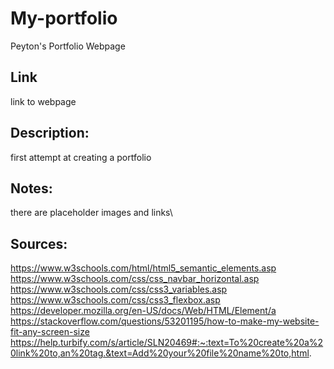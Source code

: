 # My-portfolio
Peyton's Portfolio Webpage

## Link
link to webpage

## Description:
first attempt at creating a portfolio

## Notes:
there are placeholder images and links\

## Sources:
https://www.w3schools.com/html/html5_semantic_elements.asp
https://www.w3schools.com/css/css_navbar_horizontal.asp
https://www.w3schools.com/css/css3_variables.asp
https://www.w3schools.com/css/css3_flexbox.asp
https://developer.mozilla.org/en-US/docs/Web/HTML/Element/a
https://stackoverflow.com/questions/53201195/how-to-make-my-website-fit-any-screen-size
https://help.turbify.com/s/article/SLN20469#:~:text=To%20create%20a%20link%20to,an%20tag.&text=Add%20your%20file%20name%20to,html. 

